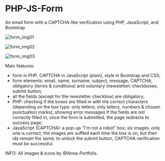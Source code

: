 # PHP-JS-Form

An email form with a CAPTCHA-like verification using PHP, JavaScript, and Bootstrap


![form_img01](https://user-images.githubusercontent.com/75646880/109963933-4617f280-7ced-11eb-8fdc-821c09931961.png)

![form_img02](https://user-images.githubusercontent.com/75646880/109963935-47491f80-7ced-11eb-8577-e862ee56163c.png)

![form_img03](https://user-images.githubusercontent.com/75646880/109963938-47e1b600-7ced-11eb-8094-4992c6c8f09b.png)

Main features:
- form in PHP, CAPTCHA in JavaScript (plain), style in Bootstrap and CSS;
- form elements: email, name, surname, subject, message, CAPTCHA, obligatory (terms & conditions) and voluntary (newsletter) checkboxes, submit button;
- all the fields (except for the newsletter checkbox) are obligatory;
- PHP: checking if the boxes are filled in with the correct characters (depending on the box type: only letters; only letters, numbers & chosen punctuation marks); showing error messages if the fields are not correctly filled in; once the form is submitted, the page redirects to success page;
- JavaScript (CAPTCHA): a pop-up "I'm not a robot" box; six images, only one is correct; the images are suffled each time the box is on, but their ids remain the same; to unlock the submit button, CAPTCHA verification must be successful.


INFO: All images & icons by @Anna-Portfolio.
